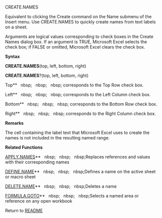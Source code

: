 CREATE.NAMES

Equivalent to clicking the Create command on the Name submenu of the
Insert menu. Use CREATE.NAMES to quickly create names from text labels
on a sheet.

Arguments are logical values corresponding to check boxes in the Create
Names dialog box. If an argument is TRUE, Microsoft Excel selects the
check box; if FALSE or omitted, Microsoft Excel clears the check box.

**Syntax**

**CREATE.NAMES**(top, left, bottom, right)

**CREATE.NAMES**?(top, left, bottom, right)

Top**&nbsp;&nbsp;&nbsp;nbsp;&nbsp;&nbsp;&nbsp;nbsp;&nbsp;&nbsp;&nbsp;nbsp;&nbsp;corresponds to the Top Row check box.

Left**&nbsp;&nbsp;&nbsp;nbsp;&nbsp;&nbsp;&nbsp;nbsp;&nbsp;&nbsp;&nbsp;nbsp;&nbsp;corresponds to the Left Column check box.

Bottom**&nbsp;&nbsp;&nbsp;nbsp;&nbsp;&nbsp;&nbsp;nbsp;&nbsp;&nbsp;&nbsp;nbsp;&nbsp;corresponds to the Bottom Row check box.

Right**&nbsp;&nbsp;&nbsp;nbsp;&nbsp;&nbsp;&nbsp;nbsp;&nbsp;&nbsp;&nbsp;nbsp;&nbsp;corresponds to the Right Column check box.

**Remarks**

The cell containing the label text that Microsoft Excel uses to create
the names is not included in the resulting named range.

**Related Functions**

[APPLY.NAMES](APPLY.NAMES.md)**&nbsp;&nbsp;&nbsp;nbsp;&nbsp;&nbsp;&nbsp;nbsp;&nbsp;&nbsp;&nbsp;nbsp;Replaces references and values with their
corresponding names

[DEFINE.NAME](DEFINE.NAME.md)**&nbsp;&nbsp;&nbsp;nbsp;&nbsp;&nbsp;&nbsp;nbsp;&nbsp;&nbsp;&nbsp;nbsp;Defines a name on the active sheet or macro
sheet

[DELETE.NAME](DELETE.NAME.md)**&nbsp;&nbsp;&nbsp;nbsp;&nbsp;&nbsp;&nbsp;nbsp;&nbsp;&nbsp;&nbsp;nbsp;Deletes a name

[FORMULA.GOTO](FORMULA.GOTO.md)**&nbsp;&nbsp;&nbsp;nbsp;&nbsp;&nbsp;&nbsp;nbsp;&nbsp;&nbsp;&nbsp;nbsp;Selects a named area or reference on any
open workbook



Return to [README](README.md)

